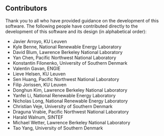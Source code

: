 ## Contributors

Thank you to all who have provided guidance on the development of this software.  The following people have contributed directly to the development of this software and its design (in alphabetical order):

- Javier Arroyo, KU Leuven
- Kyle Benne, National Renewable Energy Laboratory
- David Blum, Lawrence Berkeley National Laboratory
- Yan Chen, Pacific Northwest National Laboratory
- Konstantin Filonenko, University of Southern Denmark
- Valentin Gavan, ENGIE
- Lieve Helsen, KU Leuven
- Sen Huang, Pacific Northwest National Laboratory
- Filip Jorissen, KU Leuven
- Donghun Kim, Lawrence Berkeley National Laboratory
- Yanfei Li, National Renewable Energy Laboratory
- Nicholas Long, National Renewable Energy Laboratory
- Christian Veje, University of Southern Denmark
- Draguna Vrabie, Pacific Northwest National Laboratory
- Harald Walnum, SINTEF
- Michael Wetter, Lawrence Berkeley National Laboratory
- Tao Yang, University of Southern Denmark
